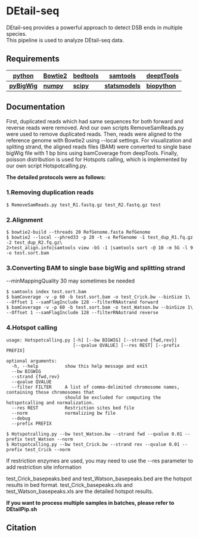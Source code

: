 # DEtail-seq
DEtail-seq provides a powerful approach to detect DSB ends in multiple species.  
This pipeline is used to analyze DEtail-seq data.
## Requirements
|[python](http://www.python.org/downloads/)|[Bowtie2](http://bowtie-bio.sourceforge.net/bowtie2/index.shtml)|[bedtools](https://bedtools.readthedocs.io/en/latest/)|[samtools](http://www.htslib.org/)|[deeptTools](https://github.com/deeptools/deepTools)|
|---|---|---|---|---|
|[**pyBigWig**](https://github.com/deeptools/pyBigWig)|[**numpy**](https://numpy.org/)|[**scipy**](https://www.scipy.org/)|[**statsmodels**](https://www.statsmodels.org)|[**biopython**](https://biopython.org/)|
## Documentation
First, duplicated reads which had same sequences for both forward and reverse reads were removed. And our own scripts RemoveSamReads.py were used to remove duplicated reads. Then, reads were aligned to the reference genome with Bowtie2 using --local settings. For visualization and spliting strand, the aligned reads files (BAM) were converted to single base bigWig file with 1 bp bins using bamCoverage from deepTools. Finally, poisson distribution is used for Hotspots calling, which is implemented by our own script Hotspotcalling.py.  
  
**The detailed protocols were as follows:**
### 1.Removing duplication reads
```
$ RemoveSamReads.py test_R1.fastq.gz test_R2.fastq.gz test
```

### 2.Alignment
```
$ bowtie2-build --threads 20 RefGenome.fasta RefGenome
$ bowtie2 --local --phred33 -p 20 -t -x RefGenome -1 test_dup_R1.fq.gz -2 test_dup_R2.fq.gz\
2>test_align.info|samtools view -bS -1 |samtools sort -@ 10 -m 5G -l 9 -o test.sort.bam
```
### 3.Converting BAM to single base bigWig and splitting strand
--minMappingQuality 30 may sometimes be needed
```
$ samtools index test.sort.bam
$ bamCoverage -v -p 60 -b test.sort.bam -o test_Crick.bw --binSize 1\
--Offset 1 --samFlagInclude 128 --filterRNAstrand forward
$ bamCoverage -v -p 60 -b test.sort.bam -o test_Watson.bw --binSize 1\
--Offset 1 --samFlagInclude 128 --filterRNAstrand reverse
```
### 4.Hotspot calling
```
usage: Hotspotcalling.py [-h] [--bw BIGWIG] [--strand {fwd,rev}]
                         [--qvalue QVALUE] [--res REST] [--prefix PREFIX]

optional arguments:
  -h, --help          show this help message and exit
  --bw BIGWIG
  --strand {fwd,rev}
  --qvalue QVALUE
  --filter FILTER     A list of comma-delimited chromosome names, containing those chromosomes that 
                      should be excluded for computing the hotspotcalling and normalization.
  --res REST          Restriction sites bed file
  --norm              normalizing bw file
  --debug
  --prefix PREFIX

$ Hotspotcalling.py --bw test_Watson.bw --strand fwd --qvalue 0.01 --prefix test_Watson --norm
$ Hotspotcalling.py --bw test_Crick.bw --strand rev --qvalue 0.01 --prefix test_Crick --norm

```
If restriction enzymes are used, you may need to use the --res parameter to add restriction site information

test_Crick_basepeaks.bed and test_Watson_basepeaks.bed are the hotspot results in bed format.
test_Crick_basepeaks.xls and test_Watson_basepeaks.xls are the detailed hotspot results.

**If you want to process multiple samples in batches, please refer to DEtailPip.sh**

## Citation
